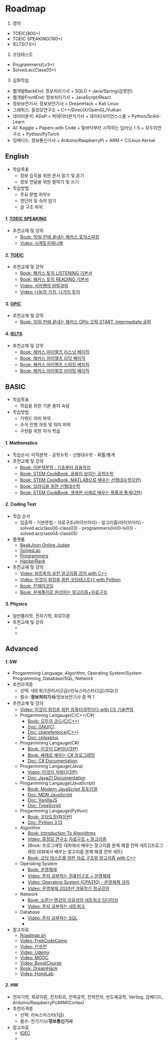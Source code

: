 # Roadmap

1) 영어
- TOEIC(800+)
- TOEIC SPEAKING(160+)
- IELTS(7.0+)
2) 코딩테스트
- Programmers(Lv3+)
- Solved.ac(Class05+)  
3) 심화학습
- 웹개발BackEnd: 정보처리기사 + SQLD + Java/Spring(김영한)
- 웹개발FrontEnd: 정보처리기사 + JavaScript/React
- 정보보안기사: 정보보안기사 + DreamHack + Kali Linux
- 그래픽스: 홍정모연구소 + C++/DirectX/OpenGL/Vulkan
- 데이터분석: ADsP + 빅데이터분석기사 + 데이터사이언스스쿨 + Python/Scikit-Learn
- AI: Kaggle + Papers with Code + 밑바닥부터 시작하는 딥러닝 1-5 + 모두의연구소 + Python/PyTorch 
- 임베디드: 정보통신기사 + Arduino/RaspberryPi + ARM + C/Linux Kernel

## English
- 학습목표
  - 정보 습득을 위한 문서 읽기 및 듣기
  - 정보 전달을 위한 말하기 및 쓰기
- 학습방법
  - 주요 문법 파악ㅌ
  - 영단어 및 숙어 암기
  - 글 구조 파악

#### 1. [TOEIC SPEAKING](https://www.toeicswt.co.kr/)
  - 추천교재 및 강의
    - [Book: 10일 만에 끝내는 해커스 토익스피킹](https://product.kyobobook.co.kr/detail/S000061351206) 
    - [Video: 시계토끼제니쌤](https://www.youtube.com/@rabbit_jennycha/videos)
#### 2. [TOEIC](https://www.toeic.co.kr/)
  - 추천교재 및 강의
    - [Book: 해커스 토익 LISTENING 기본서](https://product.kyobobook.co.kr/detail/S000200406673)
    - [Book: 해커스 토익 READING 기본서](https://product.kyobobook.co.kr/detail/S000200406668)
    - [Video: 서아쌤의 비밀과와](https://www.youtube.com/@Seoahssem_Official/videos)
    - [Video: 나눔의 가치, 나가치 토익](https://www.youtube.com/@TOEIC-ValueOfSharing/videos)
#### 3. [OPIC](https://www.opic.or.kr/opics/jsp/view/index.jsp)
  - 추천교재 및 강의
    - [Book: 10일 만에 끝내는 해커스 OPIc 오픽 START: Intermediate 공략](https://product.kyobobook.co.kr/detail/S000208578134)
#### 4. [IELTS](https://ieltskorea.org/korea)
  - 추천교재 및 강의
    - [Book: 해커스 아이엘츠 리스닝 베이직](https://product.kyobobook.co.kr/detail/S000001020192)
    - [Book: 해커스 아이엘츠 리딩 베이직](https://product.kyobobook.co.kr/detail/S000001020191)
    - [Book: 해커스 아이엘츠 스피킹 베이직](https://product.kyobobook.co.kr/detail/S000001020195)
    - [Book: 해커스 아이엘츠 라이팅 베이직](https://product.kyobobook.co.kr/detail/S000001020193)

## BASIC
- 학습목표
  - 학습을 위한 기본 용어 숙달
- 학습방법
  - 키워드 의미 파악
  - 수식 진행 과정 및 의미 파악
  - 구현을 위한 지식 학습

#### 1. Mathematics
  - 학습순서: 미적분학 - 공학수학 - 선형대수학 - 확률/통계
  - 추천교재 및 강의
    - [Book: 미분적분학 : 기초부터 응용까지](https://www.hanbit.co.kr/academy/books/book_view.html?p_code=B2195975973)
    - [Book: STEM CookBook, 응용이 보이는 공학수학](https://www.hanbit.co.kr/academy/books/book_view.html?p_code=B1756720070)
    - [Book: STEM CookBook, MATLAB으로 배우는 선형대수학(2판)](https://www.hanbit.co.kr/academy/books/book_view.html?p_code=B7790829067)
    - [Book: 딥러닝을 위한 선형대수학](https://www.hanbit.co.kr/academy/books/book_view.html?p_code=B9479195027)
    - [Book: STEM CookBook, 생생한 사례로 배우는 확률과 통계(2판)](https://www.hanbit.co.kr/academy/books/book_view.html?p_code=B6247653252)
#### 2. Coding Test
  - 학습 순서
    - 입출력 - 기본문법 - 자료구조(라이브러리) - 알고리즘(라이브러리) - solved.ac(class00-class03) - programmers(lv00-lv03) - solved.ac(class04-class05) 
  - 플랫폼
    - [BeakJoon Online Judge](https://www.acmicpc.net/)
    - [Solved.ac](https://solved.ac/)
    - [Programmers](https://school.programmers.co.kr/learn/challenges?order=recent&levels=1&languages=javascript)
    - [HackerRank](https://www.hackerrank.com/dashboard)
  - 추천교재 및 강의
    - [Video: 바킹독의 실전 알고리즘 강의 with C++](https://www.youtube.com/playlist?list=PLtqbFd2VIQv4O6D6l9HcD732hdrnYb6CY)
    - [Video: 이것이 취업을 위한 코딩테스트다 with Python](https://www.youtube.com/playlist?list=PLRx0vPvlEmdAghTr5mXQxGpHjWqSz0dgC)
    - [Book: 잔재미코딩](https://www.fun-coding.org/post/funcodingcodes.html)
    - [Book: 문제풀이로 완성하는 알고리즘+자료구조](https://product.kyobobook.co.kr/detail/S000214420933)
#### 3. Physics
  - 일반물리학, 전자기학, 회로이론
  - 추천교재 및 강의
    - []()
    - []()

## Advanced
#### 1. SW
  - Progarmming Language, Algorithm, Operating System/System Programming, Database/SQL, Network
  - 추천자격증
    - 선택: 네트워크관리사(2급)/리눅스마스터(2급)/SQLD
    - 필수: **정보처리기사**/정보보안기사 중 택 1
  - 추천교재 및 강의
    - [Video: 이것이 취업을 위한 컴퓨터과학이다 with CS 기술면접](https://www.youtube.com/playlist?list=PLVsNizTWUw7GVLg1B6w9PQSiO7yx8TOYA) 
    - Progarmming Langauge(C/C++/C#)
      - [Book: 모두의 코드(C/C++)](https://modoocode.com/)
      - [Doc: GNU(C)](https://www.gnu.org/software/gnu-c-manual/gnu-c-manual.html)
      - [Doc: cppreference(C++)](https://cppreference.com/)
      - [Doc: cplusplus](https://cplusplus.com/)
    - Progarmming Langauge(C#)
      - [Book: 이것이 C#이다(3판)](https://www.hanbit.co.kr/store/books/look.php?p_code=B4336689405)
      - [Book: 예제로 배우는 C# 프로그래밍](https://www.csharpstudy.com/)
      - [Doc: C# Documentation](https://learn.microsoft.com/ko-kr/dotnet/csharp/tour-of-csharp/)
    - Progarmming Langauge(Java)
      - [Video: 이것이 자바다(3판)](https://www.youtube.com/playlist?list=PLVsNizTWUw7EmX1Y-7tB2EmsK6nu6Q10q)
      - [Doc: Java21 Documentation](https://docs.oracle.com/en/java/javase/21/)
    - Progarmming Langauge(JavaScript)
      - [Book: Modern JavaScript 튜토리얼](https://ko.javascript.info/)
      - [Doc: MDN JavaScript](https://developer.mozilla.org/ko/docs/Web/JavaScript)
      - [Doc: VanillaJS](http://vanilla-js.com/)
      - [Doc: TypeScript](https://www.typescriptlang.org/docs/handbook/intro.html)
    - Progarmming Langauge(Python)
      - [Book: 코딩도장(파이썬)](https://dojang.io/course/view.php?id=7)
      - [Doc: Python 3.13](https://docs.python.org/3.13/)
    - Algorithm
      - [Book: Introduction To Algorithms](https://product.kyobobook.co.kr/detail/S000213683944)
      - [Video: 홍정모 연구소 자료구조 + 알고리즘](https://www.honglab.ai/bundles/data-structures-algorithms)
      - [Book: 프로그래밍 대회에서 배우는 알고리즘 문제 해결 전략 세트](프로그래밍 대회에서 배우는 알고리즘 문제 해결 전략 세트)
      - [Book: 코딩 테스트를 위한 자료 구조와 알고리즘 with C++](https://product.kyobobook.co.kr/detail/S000001834528)
    - Operating System
      - [Book: 운영체제](https://product.kyobobook.co.kr/detail/S000001868743)
      - [Video: 혼자 공부하는 컴퓨터구조 + 운영체제](https://www.youtube.com/playlist?list=PLVsNizTWUw7FCS83JhC1vflK8OcLRG0Hl)
      - [Video: Operating System (CPA310) - 운영체제 강의](https://www.youtube.com/playlist?list=PLBrGAFAIyf5rby7QylRc6JxU5lzQ9c4tN)
      - [Video: 운영체제 2020년 겨울학기 정규강의](https://www.youtube.com/playlist?list=PLHqxB9kMLLaOs2BM2KbuvttBYCgDoFm-5)
    - Network
      - [Book: 소문난 명강의 김길성의 네트워크 딥다이브](https://www.hanbit.co.kr/media/books/book_view.html?p_code=B9674813480)
      - [Video: 혼자 공부하는 네트워크](https://www.youtube.com/playlist?list=PLVsNizTWUw7HfOCgvlfHIDPPo3TE-2iQM)
    - Database
      - [Video: 혼자 공부하는 SQL](https://www.youtube.com/playlist?list=PLVsNizTWUw7GCfy5RH27cQL5MeKYnl8Pm)
      - []()
  - 참고자료
    - [Roadmap.sh](https://roadmap.sh/)
    - [Video: FreeCodeCamp](https://www.youtube.com/@freecodecamp) 
    - [Video: 인프런](https://www.inflearn.com/)
    - [Video: Udemy](https://www.udemy.com/)
    - [Video: MOOC](https://www.mooc.org/)
    - [Video: BoostCourse](https://www.boostcourse.org/)
    - [Book: DreamHack](https://dreamhack.io/)
    - [Video: HongLab](https://www.honglab.ai/)

#### 2. HW
  - 전자기학, 회로이론, 전자회로, 전력공학, 전력전자, 반도체공학, Verilog, 임베디드, Arduino/RaspberryPi/ARM(Cortex)
  - 추천자격증
    - 선택: 리눅스마스터(1급) 
    - 필수: 전기기사/**정보통신기사**
  - 참고자료
    - [IDEC]()
    - []() 
